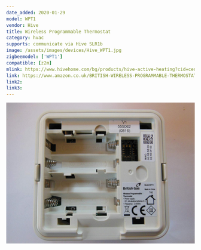 ```yaml
---
date_added: 2020-01-29
model: WPT1
vendor: Hive
title: Wireless Programmable Thermostat
category: hvac
supports: communicate via Hive SLR1b
image: /assets/images/devices/Hive_WPT1.jpg
zigbeemodel: ['WPT1']
compatible: [z2m]
mlink: https://www.hivehome.com/bg/products/hive-active-heating?cid=cen.bg..heat_HAH
link: https://www.amazon.co.uk/BRITISH-WIRELESS-PROGRAMMABLE-THERMOSTAT-WPT1/dp/B077517N61
link2: 
link3: 
---
```

![](/assets/images/devices/Hive_WPT1_a.jpg)